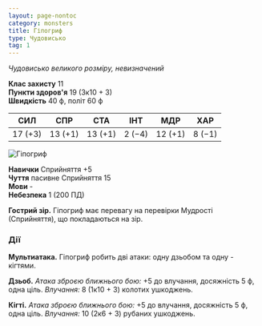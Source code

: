 ```yaml
---
layout: page-nontoc
category: monsters
title: Гіпогриф
type: Чудовисько
tag: 1
---
```


_Чудовисько великого розміру, невизначений_

**Клас захисту** 11    
**Пункти здоров'я** 19 (3к10 + 3)    
**Швидкість** 40 ф, політ 60 ф

| СИЛ     | СПР     | СТА     | ІНТ    | МДР     | ХАР    |
| ------- | ------- | ------- | ------ | ------- | ------ |
| 17 (+3) | 13 (+1) | 13 (+1) | 2 (−4) | 12 (+1) | 8 (−1) |

![Гіпогриф](https://www.dndbeyond.com/avatars/thumbnails/30788/724/1000/1000/638062180295344327.png)

**Навички** Сприйняття +5    
**Чуття** пасивне Сприйняття 15    
**Мови** -    
**Небезпека** 1 (200 ПД)

**Гострий зір.** Гіпогриф має перевагу на перевірки Мудрості (Сприйняття), що покладаються на зір.

### Дії
**Мультиатака.** Гіпогриф робить дві атаки: одну дзьобом та одну - кігтями.    

**Дзьоб.** _Атака зброєю ближнього бою:_ +5 до влучання, досяжність 5 ф, одна ціль. _Влучання:_ 8 (1к10 + 3) колотих ушкоджень.    

**Кігті.** _Атака зброєю ближнього бою:_ +5 до влучання, досяжність 5 ф, одна ціль. _Влучання:_ 10 (2к6 + 3) рубаних ушкоджень.
